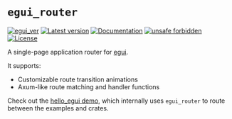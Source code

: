 # `egui_router`

[![egui_ver](https://img.shields.io/badge/egui-0.31.0-blue)](https://github.com/emilk/egui)
[![Latest version](https://img.shields.io/crates/v/egui_router.svg)](https://crates.io/crates/egui_router)
[![Documentation](https://docs.rs/egui_router/badge.svg)](https://docs.rs/egui_router)
[![unsafe forbidden](https://img.shields.io/badge/unsafe-forbidden-success.svg)](https://github.com/rust-secure-code/safety-dance/)
[![License](https://img.shields.io/crates/l/egui_router.svg)](https://crates.io/crates/egui_router)



[content]:<>


A single-page application router for [egui](https://github.com/emilk/egui).

It supports:

- Customizable route transition animations
- Axum-like route matching and handler functions

Check out the [hello_egui demo](https://lucasmerlin.github.io/hello_egui/), which internally uses
`egui_router` to route between the examples and crates.
